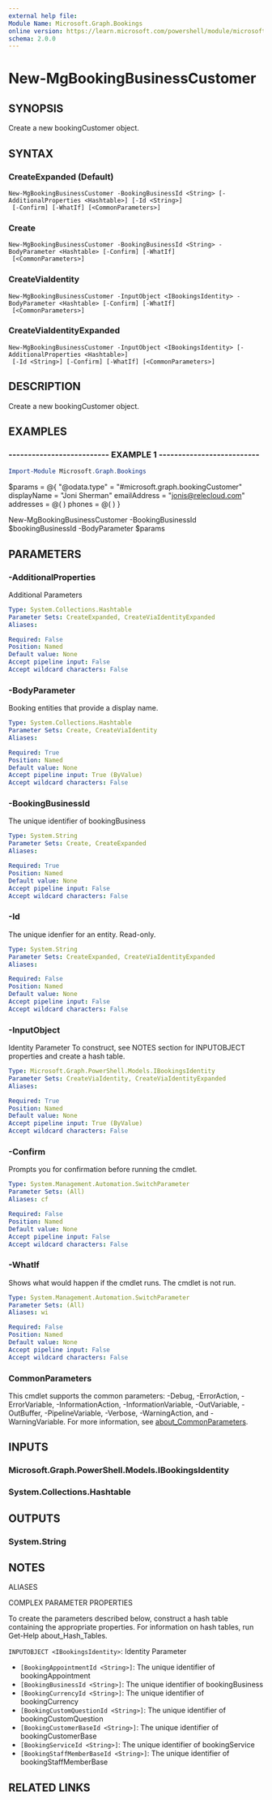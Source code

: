 ```yaml
---
external help file:
Module Name: Microsoft.Graph.Bookings
online version: https://learn.microsoft.com/powershell/module/microsoft.graph.bookings/new-mgbookingbusinesscustomer
schema: 2.0.0
---
```


# New-MgBookingBusinessCustomer

## SYNOPSIS
Create a new bookingCustomer object.

## SYNTAX

### CreateExpanded (Default)
```
New-MgBookingBusinessCustomer -BookingBusinessId <String> [-AdditionalProperties <Hashtable>] [-Id <String>]
 [-Confirm] [-WhatIf] [<CommonParameters>]
```

### Create
```
New-MgBookingBusinessCustomer -BookingBusinessId <String> -BodyParameter <Hashtable> [-Confirm] [-WhatIf]
 [<CommonParameters>]
```

### CreateViaIdentity
```
New-MgBookingBusinessCustomer -InputObject <IBookingsIdentity> -BodyParameter <Hashtable> [-Confirm] [-WhatIf]
 [<CommonParameters>]
```

### CreateViaIdentityExpanded
```
New-MgBookingBusinessCustomer -InputObject <IBookingsIdentity> [-AdditionalProperties <Hashtable>]
 [-Id <String>] [-Confirm] [-WhatIf] [<CommonParameters>]
```

## DESCRIPTION
Create a new bookingCustomer object.

## EXAMPLES

### -------------------------- EXAMPLE 1 --------------------------
```powershell
Import-Module Microsoft.Graph.Bookings
```

$params = @{
	"@odata.type" = "#microsoft.graph.bookingCustomer"
	displayName = "Joni Sherman"
	emailAddress = "jonis@relecloud.com"
	addresses = @(
	)
	phones = @(
	)
}

New-MgBookingBusinessCustomer -BookingBusinessId $bookingBusinessId -BodyParameter $params

## PARAMETERS

### -AdditionalProperties
Additional Parameters

```yaml
Type: System.Collections.Hashtable
Parameter Sets: CreateExpanded, CreateViaIdentityExpanded
Aliases:

Required: False
Position: Named
Default value: None
Accept pipeline input: False
Accept wildcard characters: False
```

### -BodyParameter
Booking entities that provide a display name.

```yaml
Type: System.Collections.Hashtable
Parameter Sets: Create, CreateViaIdentity
Aliases:

Required: True
Position: Named
Default value: None
Accept pipeline input: True (ByValue)
Accept wildcard characters: False
```

### -BookingBusinessId
The unique identifier of bookingBusiness

```yaml
Type: System.String
Parameter Sets: Create, CreateExpanded
Aliases:

Required: True
Position: Named
Default value: None
Accept pipeline input: False
Accept wildcard characters: False
```

### -Id
The unique idenfier for an entity.
Read-only.

```yaml
Type: System.String
Parameter Sets: CreateExpanded, CreateViaIdentityExpanded
Aliases:

Required: False
Position: Named
Default value: None
Accept pipeline input: False
Accept wildcard characters: False
```

### -InputObject
Identity Parameter
To construct, see NOTES section for INPUTOBJECT properties and create a hash table.

```yaml
Type: Microsoft.Graph.PowerShell.Models.IBookingsIdentity
Parameter Sets: CreateViaIdentity, CreateViaIdentityExpanded
Aliases:

Required: True
Position: Named
Default value: None
Accept pipeline input: True (ByValue)
Accept wildcard characters: False
```

### -Confirm
Prompts you for confirmation before running the cmdlet.

```yaml
Type: System.Management.Automation.SwitchParameter
Parameter Sets: (All)
Aliases: cf

Required: False
Position: Named
Default value: None
Accept pipeline input: False
Accept wildcard characters: False
```

### -WhatIf
Shows what would happen if the cmdlet runs.
The cmdlet is not run.

```yaml
Type: System.Management.Automation.SwitchParameter
Parameter Sets: (All)
Aliases: wi

Required: False
Position: Named
Default value: None
Accept pipeline input: False
Accept wildcard characters: False
```

### CommonParameters
This cmdlet supports the common parameters: -Debug, -ErrorAction, -ErrorVariable, -InformationAction, -InformationVariable, -OutVariable, -OutBuffer, -PipelineVariable, -Verbose, -WarningAction, and -WarningVariable. For more information, see [about_CommonParameters](http://go.microsoft.com/fwlink/?LinkID=113216).

## INPUTS

### Microsoft.Graph.PowerShell.Models.IBookingsIdentity

### System.Collections.Hashtable

## OUTPUTS

### System.String

## NOTES

ALIASES

COMPLEX PARAMETER PROPERTIES

To create the parameters described below, construct a hash table containing the appropriate properties. For information on hash tables, run Get-Help about_Hash_Tables.


`INPUTOBJECT <IBookingsIdentity>`: Identity Parameter
  - `[BookingAppointmentId <String>]`: The unique identifier of bookingAppointment
  - `[BookingBusinessId <String>]`: The unique identifier of bookingBusiness
  - `[BookingCurrencyId <String>]`: The unique identifier of bookingCurrency
  - `[BookingCustomQuestionId <String>]`: The unique identifier of bookingCustomQuestion
  - `[BookingCustomerBaseId <String>]`: The unique identifier of bookingCustomerBase
  - `[BookingServiceId <String>]`: The unique identifier of bookingService
  - `[BookingStaffMemberBaseId <String>]`: The unique identifier of bookingStaffMemberBase

## RELATED LINKS

